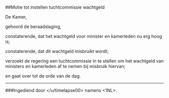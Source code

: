 ##Motie tot instellen tuchtcommissie wachtgeld  
 
De Kamer,

gehoord de beraadslaging,

constaterende, dat het wachtgeld voor minister en kamerleden nu erg hoog is;

constaterende, dat dit wachtgeld misbruikt wordt;

verzoekt de regering een tuchtcommissie in te stellen om het wachtgeld van ministers en kamerleden af te nemen bij misbruik hiervan;

en gaat over tot de orde van de dag.

---

###Ingediend door </u/timelapse00> namens <1NL>.
